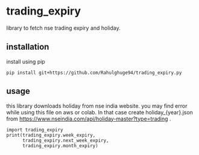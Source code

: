 # trading_expiry
library to fetch nse trading expiry and holiday.

## installation
install using pip
```
pip install git+https://github.com/Rahulghuge94/trading_expiry.py
```

## usage
this library downloads holiday from nse india website. you may find error while
using this file on aws or colab. In that case create holiday_{year}.json from
https://www.nseindia.com/api/holiday-master?type=trading .
```
import trading_expiry
print(trading_expiry.week_expiry,
      trading_expiry.next_week_expiry,
      trading_expiry.month_expiry)
```
